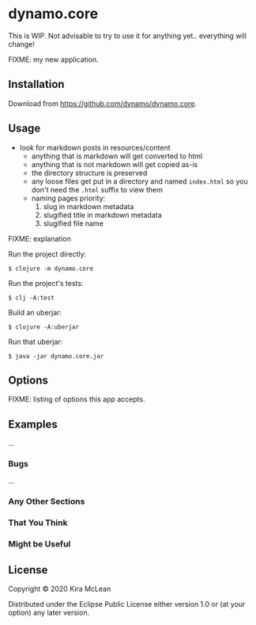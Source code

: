 # dynamo.core

This is WIP. Not advisable to try to use it for anything yet.. everything will change!

FIXME: my new application.

## Installation

Download from https://github.com/dynamo/dynamo.core.

## Usage

- look for markdown posts in resources/content
  - anything that is markdown will get converted to html
  - anything that is not markdown will get copied as-is
  - the directory structure is preserved
  - any loose files get put in a directory and named `index.html` so you don't
    need the `.html` suffix to view them
  - naming pages priority:
    1. slug in markdown metadata
    2. slugified title in markdown metadata
    3. slugified file name

FIXME: explanation

Run the project directly:

    $ clojure -m dynamo.core

Run the project's tests:

    $ clj -A:test

Build an uberjar:

    $ clojure -A:uberjar

Run that uberjar:

    $ java -jar dynamo.core.jar

## Options

FIXME: listing of options this app accepts.

## Examples

...

### Bugs

...

### Any Other Sections
### That You Think
### Might be Useful

## License

Copyright © 2020 Kira McLean

Distributed under the Eclipse Public License either version 1.0 or (at
your option) any later version.
